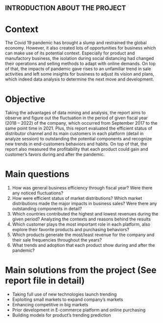 ## INTRODUCTION ABOUT THE PROJECT
# Context
The Covid 19 pandemic has brought a slump and restrained the global economy. However, it also created lots of opportunities for business which can make use of its potential context. Especially for product and manufactory business, the isolation during social distancing had changed their operations and selling methods to adapt with online demands. On top of that, the impacts of pandemic gave rises to an unfamiliar trend in sale activities and left some insights for business to adjust its vision and plans, which indeed data analysis to determine the next move and development.
# Objective
Taking the advantages of data mining and analysis, the report aims to observe and figure out the fluctuation in the period of given fiscal year (2018 – 2022) of the company, which occurred from September 2017 to the same point time in 2021. Plus, this report evaluated the efficient status of distributor channel and its main customers in each platform (detail in analyze session) to outstanding the potential components and recognize new trends in end-customers behaviors and habits. On top of that, the report also measured the profitability that each product could gain and customer’s favors during and after the pandemic.
# Main questions
1) How was general business efficiency through fiscal year? Were there any noticed fluctuations?
2) How were efficient status of market distributions? Which market distributions made the major impacts in business sales? Were there any outstanding components in detail?
3) Which countries contributed the highest and lowest revenues during the given period? Analyzing the contexts and reasons behind the results
4) Which customer plays the most important role in each platform, also explore their favorite products and purchasing behaviors?
5) Which products generate the most/least revenue for the company and their sale frequencies throughout the years?
6) What trends and adoption that each product show during and after the pandemic?
# Main solutions from the project (See report file in detail)
* Taking full use of new technologies launch trending
* Exploiting small markets to expand company’s markets
* Enhancing competitive in big markets
* Prior development in E-commerce platform and online purchasing
* Building models for product’s trending prediction

